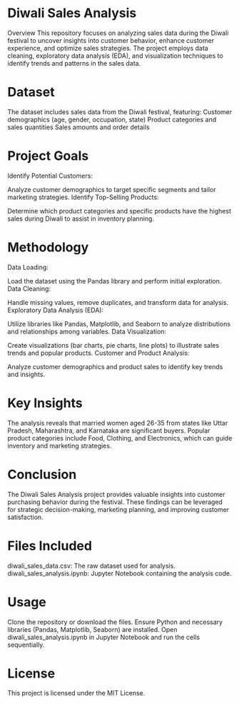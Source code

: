 # Diwali Sales Analysis
Overview
This repository focuses on analyzing sales data during the Diwali festival to uncover insights into customer behavior, enhance customer experience, and optimize sales strategies. The project employs data cleaning, exploratory data analysis (EDA), and visualization techniques to identify trends and patterns in the sales data.

# Dataset
The dataset includes sales data from the Diwali festival, featuring:
Customer demographics (age, gender, occupation, state)
Product categories and sales quantities
Sales amounts and order details
# Project Goals
Identify Potential Customers:

Analyze customer demographics to target specific segments and tailor marketing strategies.
Identify Top-Selling Products:

Determine which product categories and specific products have the highest sales during Diwali to assist in inventory planning.
# Methodology
Data Loading:

Load the dataset using the Pandas library and perform initial exploration.
Data Cleaning:

Handle missing values, remove duplicates, and transform data for analysis.
Exploratory Data Analysis (EDA):

Utilize libraries like Pandas, Matplotlib, and Seaborn to analyze distributions and relationships among variables.
Data Visualization:

Create visualizations (bar charts, pie charts, line plots) to illustrate sales trends and popular products.
Customer and Product Analysis:

Analyze customer demographics and product sales to identify key trends and insights.
# Key Insights
The analysis reveals that married women aged 26-35 from states like Uttar Pradesh, Maharashtra, and Karnataka are significant buyers.
Popular product categories include Food, Clothing, and Electronics, which can guide inventory and marketing strategies.
# Conclusion
The Diwali Sales Analysis project provides valuable insights into customer purchasing behavior during the festival. These findings can be leveraged for strategic decision-making, marketing planning, and improving customer satisfaction.

# Files Included
diwali_sales_data.csv: The raw dataset used for analysis.
diwali_sales_analysis.ipynb: Jupyter Notebook containing the analysis code.
# Usage
Clone the repository or download the files.
Ensure Python and necessary libraries (Pandas, Matplotlib, Seaborn) are installed.
Open diwali_sales_analysis.ipynb in Jupyter Notebook and run the cells sequentially.
# License
This project is licensed under the MIT License.
